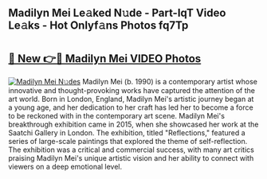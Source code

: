 ## Madilyn Mei Le𝚊ked N𝚞de - Part-IqT Video Le𝚊ks - Hot Onlyf𝚊ns Photos fq7Tp

# <h2><a href="http://ab51254.deff.icu/?id=Madilyn+Mei">🔗 New 👉🔴 Madilyn Mei VIDEO Photos</a></h2>

[![Madilyn Mei N𝚞des](https://i.imgur.com/rIISA9y.gif)](http://ab51254.deff.icu/?id=Madilyn+Mei)
Madilyn Mei (b. 1990) is a contemporary artist whose innovative and thought-provoking works have captured the attention of the art world. Born in London, England, Madilyn Mei's artistic journey began at a young age, and her dedication to her craft has led her to become a force to be reckoned with in the contemporary art scene. Madilyn Mei's breakthrough exhibition came in 2015, when she showcased her work at the Saatchi Gallery in London. The exhibition, titled "Reflections," featured a series of large-scale paintings that explored the theme of self-reflection. The exhibition was a critical and commercial success, with many art critics praising Madilyn Mei's unique artistic vision and her ability to connect with viewers on a deep emotional level.
